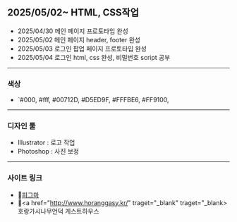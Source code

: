 ## 2025/05/02~ HTML, CSS작업
* 2025/04/30 메인 페이지 프로토타입 완성
* 2025/05/02 메인 페이지 header, footer 완성
* 2025/05/03 로그인 팝업 페이지 프로토타입 완성
* 2025/05/04 로그인 html, css 완성, 비밀번호 script 공부
----

### 색상
* `#000, #fff, #00712D, #D5ED9F, #FFFBE6, #FF9100,
----
### 디자인 툴
* Illustrator : 로고 작업
* Photoshop : 사진 보정
----
### 사이트 링크
* 🔗<a href="https://www.figma.com/design/jBQfw5yk6CqNztXyKeC5Vm/%EC%B1%84%EC%88%98%EB%A6%BC-%EA%B2%8C%EC%8A%A4%ED%8A%B8%ED%95%98%EC%9A%B0%EC%8A%A4-%EC%A1%B0%EC%82%AC-%EB%B6%84%EC%84%9D-%EB%A6%AC%EB%94%94%EC%9E%90%EC%9D%B8?node-id=150-21&t=K6SKu1WBAIXfM1uN-1" traget="_blank">피그마<a>
* 🔗<a href="http://www.horanggasy.kr/" traget="_blank" traget="_blank>호랑가시나무언덕 게스트하우스<a>
